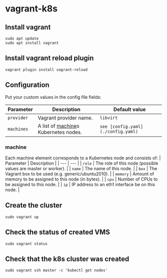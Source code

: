 # vagrant-k8s

## Install vagrant
```
sudo apt update
sudo apt install vagrant
```

## Install vagrant reload plugin
```
vagrant plugin install vagrant-reload
```

## Configuration
Put your custom values in the config file fields:

| Parameter | Description | Default value |
| --- | --- | --- |
| `provider` | Vagrant provider name. | `libvirt` |
| `machines` | A list of [machine](#machine)s Kubernetes nodes. | `see [config.yaml](./config.yaml)` |

### machine
Each machine element corresponds to a Kubernetes node and consists of:
| Parameter | Description |
| --- | --- |
| `role` | The role of this node (possible values are master or worker). |
| `name` | The name of this node. |
| `box` | The Vagrant box to be used (e.g. generic/ubuntu2010). |
| `memory` | Amount of memory to be assigned to this node (in bytes). |
| `cpu` | Number of CPUs to be assigned to this node. |
| `ip` | IP address to an eth1 interface be on this node. |

## Create the cluster
```
sudo vagrant up
```

## Check the status of created VMS
```
sudo vagrant status
```

## Check that the k8s cluster was created
```
sudo vagrant ssh master -c 'kubectl get nodes'
```
